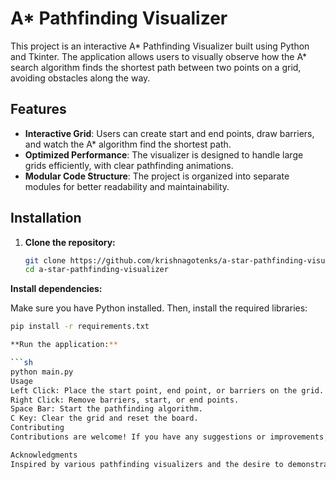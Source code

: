# A* Pathfinding Visualizer

This project is an interactive A* Pathfinding Visualizer built using Python and Tkinter. The application allows users to visually observe how the A* search algorithm finds the shortest path between two points on a grid, avoiding obstacles along the way.

## Features

- **Interactive Grid**: Users can create start and end points, draw barriers, and watch the A* algorithm find the shortest path.
- **Optimized Performance**: The visualizer is designed to handle large grids efficiently, with clear pathfinding animations.
- **Modular Code Structure**: The project is organized into separate modules for better readability and maintainability.

## Installation

1. **Clone the repository:**
   ```sh
   git clone https://github.com/krishnagotenks/a-star-pathfinding-visualizer.git
   cd a-star-pathfinding-visualizer
**Install dependencies:**

Make sure you have Python installed. Then, install the required libraries:

```sh
pip install -r requirements.txt

**Run the application:**

```sh
python main.py
Usage
Left Click: Place the start point, end point, or barriers on the grid.
Right Click: Remove barriers, start, or end points.
Space Bar: Start the pathfinding algorithm.
C Key: Clear the grid and reset the board.
Contributing
Contributions are welcome! If you have any suggestions or improvements, feel free to create a pull request.

Acknowledgments
Inspired by various pathfinding visualizers and the desire to demonstrate the power of algorithms visually.
